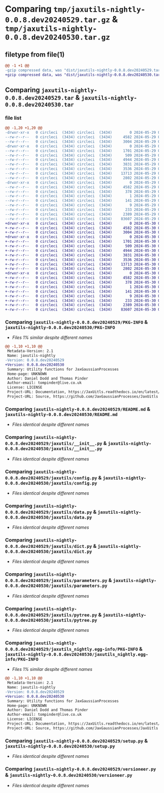 # Comparing `tmp/jaxutils-nightly-0.0.8.dev20240529.tar.gz` & `tmp/jaxutils-nightly-0.0.8.dev20240530.tar.gz`

## filetype from file(1)

```diff
@@ -1 +1 @@
-gzip compressed data, was "dist/jaxutils-nightly-0.0.8.dev20240529.tar", last modified: Wed May 29 00:06:39 2024, max compression
+gzip compressed data, was "dist/jaxutils-nightly-0.0.8.dev20240530.tar", last modified: Thu May 30 00:06:44 2024, max compression
```

## Comparing `jaxutils-nightly-0.0.8.dev20240529.tar` & `jaxutils-nightly-0.0.8.dev20240530.tar`

### file list

```diff
@@ -1,20 +1,20 @@
-drwxr-xr-x   0 circleci  (3434) circleci  (3434)        0 2024-05-29 00:06:39.775336 jaxutils-nightly-0.0.8.dev20240529/
--rw-r--r--   0 circleci  (3434) circleci  (3434)     4582 2024-05-29 00:06:39.775336 jaxutils-nightly-0.0.8.dev20240529/PKG-INFO
--rw-r--r--   0 circleci  (3434) circleci  (3434)     3004 2024-05-29 00:06:31.000000 jaxutils-nightly-0.0.8.dev20240529/README.md
-drwxr-xr-x   0 circleci  (3434) circleci  (3434)        0 2024-05-29 00:06:39.775336 jaxutils-nightly-0.0.8.dev20240529/jaxutils/
--rw-r--r--   0 circleci  (3434) circleci  (3434)     1701 2024-05-29 00:06:31.000000 jaxutils-nightly-0.0.8.dev20240529/jaxutils/__init__.py
--rw-r--r--   0 circleci  (3434) circleci  (3434)      509 2024-05-29 00:06:39.775336 jaxutils-nightly-0.0.8.dev20240529/jaxutils/_version.py
--rw-r--r--   0 circleci  (3434) circleci  (3434)     4944 2024-05-29 00:06:31.000000 jaxutils-nightly-0.0.8.dev20240529/jaxutils/config.py
--rw-r--r--   0 circleci  (3434) circleci  (3434)     3831 2024-05-29 00:06:31.000000 jaxutils-nightly-0.0.8.dev20240529/jaxutils/data.py
--rw-r--r--   0 circleci  (3434) circleci  (3434)     3536 2024-05-29 00:06:31.000000 jaxutils-nightly-0.0.8.dev20240529/jaxutils/dict.py
--rw-r--r--   0 circleci  (3434) circleci  (3434)    13713 2024-05-29 00:06:31.000000 jaxutils-nightly-0.0.8.dev20240529/jaxutils/parameters.py
--rw-r--r--   0 circleci  (3434) circleci  (3434)     2802 2024-05-29 00:06:31.000000 jaxutils-nightly-0.0.8.dev20240529/jaxutils/pytree.py
-drwxr-xr-x   0 circleci  (3434) circleci  (3434)        0 2024-05-29 00:06:39.775336 jaxutils-nightly-0.0.8.dev20240529/jaxutils_nightly.egg-info/
--rw-r--r--   0 circleci  (3434) circleci  (3434)     4582 2024-05-29 00:06:39.000000 jaxutils-nightly-0.0.8.dev20240529/jaxutils_nightly.egg-info/PKG-INFO
--rw-r--r--   0 circleci  (3434) circleci  (3434)      378 2024-05-29 00:06:39.000000 jaxutils-nightly-0.0.8.dev20240529/jaxutils_nightly.egg-info/SOURCES.txt
--rw-r--r--   0 circleci  (3434) circleci  (3434)        1 2024-05-29 00:06:39.000000 jaxutils-nightly-0.0.8.dev20240529/jaxutils_nightly.egg-info/dependency_links.txt
--rw-r--r--   0 circleci  (3434) circleci  (3434)      141 2024-05-29 00:06:39.000000 jaxutils-nightly-0.0.8.dev20240529/jaxutils_nightly.egg-info/requires.txt
--rw-r--r--   0 circleci  (3434) circleci  (3434)        9 2024-05-29 00:06:39.000000 jaxutils-nightly-0.0.8.dev20240529/jaxutils_nightly.egg-info/top_level.txt
--rw-r--r--   0 circleci  (3434) circleci  (3434)      233 2024-05-29 00:06:39.775336 jaxutils-nightly-0.0.8.dev20240529/setup.cfg
--rw-r--r--   0 circleci  (3434) circleci  (3434)     2389 2024-05-29 00:06:31.000000 jaxutils-nightly-0.0.8.dev20240529/setup.py
--rw-r--r--   0 circleci  (3434) circleci  (3434)    83607 2024-05-29 00:06:31.000000 jaxutils-nightly-0.0.8.dev20240529/versioneer.py
+drwxr-xr-x   0 circleci  (3434) circleci  (3434)        0 2024-05-30 00:06:44.020099 jaxutils-nightly-0.0.8.dev20240530/
+-rw-r--r--   0 circleci  (3434) circleci  (3434)     4582 2024-05-30 00:06:44.020099 jaxutils-nightly-0.0.8.dev20240530/PKG-INFO
+-rw-r--r--   0 circleci  (3434) circleci  (3434)     3004 2024-05-30 00:06:37.000000 jaxutils-nightly-0.0.8.dev20240530/README.md
+drwxr-xr-x   0 circleci  (3434) circleci  (3434)        0 2024-05-30 00:06:44.020099 jaxutils-nightly-0.0.8.dev20240530/jaxutils/
+-rw-r--r--   0 circleci  (3434) circleci  (3434)     1701 2024-05-30 00:06:37.000000 jaxutils-nightly-0.0.8.dev20240530/jaxutils/__init__.py
+-rw-r--r--   0 circleci  (3434) circleci  (3434)      509 2024-05-30 00:06:44.020099 jaxutils-nightly-0.0.8.dev20240530/jaxutils/_version.py
+-rw-r--r--   0 circleci  (3434) circleci  (3434)     4944 2024-05-30 00:06:37.000000 jaxutils-nightly-0.0.8.dev20240530/jaxutils/config.py
+-rw-r--r--   0 circleci  (3434) circleci  (3434)     3831 2024-05-30 00:06:37.000000 jaxutils-nightly-0.0.8.dev20240530/jaxutils/data.py
+-rw-r--r--   0 circleci  (3434) circleci  (3434)     3536 2024-05-30 00:06:37.000000 jaxutils-nightly-0.0.8.dev20240530/jaxutils/dict.py
+-rw-r--r--   0 circleci  (3434) circleci  (3434)    13713 2024-05-30 00:06:37.000000 jaxutils-nightly-0.0.8.dev20240530/jaxutils/parameters.py
+-rw-r--r--   0 circleci  (3434) circleci  (3434)     2802 2024-05-30 00:06:37.000000 jaxutils-nightly-0.0.8.dev20240530/jaxutils/pytree.py
+drwxr-xr-x   0 circleci  (3434) circleci  (3434)        0 2024-05-30 00:06:44.020099 jaxutils-nightly-0.0.8.dev20240530/jaxutils_nightly.egg-info/
+-rw-r--r--   0 circleci  (3434) circleci  (3434)     4582 2024-05-30 00:06:43.000000 jaxutils-nightly-0.0.8.dev20240530/jaxutils_nightly.egg-info/PKG-INFO
+-rw-r--r--   0 circleci  (3434) circleci  (3434)      378 2024-05-30 00:06:43.000000 jaxutils-nightly-0.0.8.dev20240530/jaxutils_nightly.egg-info/SOURCES.txt
+-rw-r--r--   0 circleci  (3434) circleci  (3434)        1 2024-05-30 00:06:43.000000 jaxutils-nightly-0.0.8.dev20240530/jaxutils_nightly.egg-info/dependency_links.txt
+-rw-r--r--   0 circleci  (3434) circleci  (3434)      141 2024-05-30 00:06:43.000000 jaxutils-nightly-0.0.8.dev20240530/jaxutils_nightly.egg-info/requires.txt
+-rw-r--r--   0 circleci  (3434) circleci  (3434)        9 2024-05-30 00:06:43.000000 jaxutils-nightly-0.0.8.dev20240530/jaxutils_nightly.egg-info/top_level.txt
+-rw-r--r--   0 circleci  (3434) circleci  (3434)      233 2024-05-30 00:06:44.020099 jaxutils-nightly-0.0.8.dev20240530/setup.cfg
+-rw-r--r--   0 circleci  (3434) circleci  (3434)     2389 2024-05-30 00:06:37.000000 jaxutils-nightly-0.0.8.dev20240530/setup.py
+-rw-r--r--   0 circleci  (3434) circleci  (3434)    83607 2024-05-30 00:06:37.000000 jaxutils-nightly-0.0.8.dev20240530/versioneer.py
```

### Comparing `jaxutils-nightly-0.0.8.dev20240529/PKG-INFO` & `jaxutils-nightly-0.0.8.dev20240530/PKG-INFO`

 * *Files 1% similar despite different names*

```diff
@@ -1,10 +1,10 @@
 Metadata-Version: 2.1
 Name: jaxutils-nightly
-Version: 0.0.8.dev20240529
+Version: 0.0.8.dev20240530
 Summary: Utility functions for JaxGaussianProcesses
 Home-page: UNKNOWN
 Author: Daniel Dodd and Thomas Pinder
 Author-email: tompinder@live.co.uk
 License: LICENSE
 Project-URL: Documentation, https://JaxUitls.readthedocs.io/en/latest/
 Project-URL: Source, https://github.com/JaxGaussianProcesses/JaxUitls
```

### Comparing `jaxutils-nightly-0.0.8.dev20240529/README.md` & `jaxutils-nightly-0.0.8.dev20240530/README.md`

 * *Files identical despite different names*

### Comparing `jaxutils-nightly-0.0.8.dev20240529/jaxutils/__init__.py` & `jaxutils-nightly-0.0.8.dev20240530/jaxutils/__init__.py`

 * *Files identical despite different names*

### Comparing `jaxutils-nightly-0.0.8.dev20240529/jaxutils/config.py` & `jaxutils-nightly-0.0.8.dev20240530/jaxutils/config.py`

 * *Files identical despite different names*

### Comparing `jaxutils-nightly-0.0.8.dev20240529/jaxutils/data.py` & `jaxutils-nightly-0.0.8.dev20240530/jaxutils/data.py`

 * *Files identical despite different names*

### Comparing `jaxutils-nightly-0.0.8.dev20240529/jaxutils/dict.py` & `jaxutils-nightly-0.0.8.dev20240530/jaxutils/dict.py`

 * *Files identical despite different names*

### Comparing `jaxutils-nightly-0.0.8.dev20240529/jaxutils/parameters.py` & `jaxutils-nightly-0.0.8.dev20240530/jaxutils/parameters.py`

 * *Files identical despite different names*

### Comparing `jaxutils-nightly-0.0.8.dev20240529/jaxutils/pytree.py` & `jaxutils-nightly-0.0.8.dev20240530/jaxutils/pytree.py`

 * *Files identical despite different names*

### Comparing `jaxutils-nightly-0.0.8.dev20240529/jaxutils_nightly.egg-info/PKG-INFO` & `jaxutils-nightly-0.0.8.dev20240530/jaxutils_nightly.egg-info/PKG-INFO`

 * *Files 1% similar despite different names*

```diff
@@ -1,10 +1,10 @@
 Metadata-Version: 2.1
 Name: jaxutils-nightly
-Version: 0.0.8.dev20240529
+Version: 0.0.8.dev20240530
 Summary: Utility functions for JaxGaussianProcesses
 Home-page: UNKNOWN
 Author: Daniel Dodd and Thomas Pinder
 Author-email: tompinder@live.co.uk
 License: LICENSE
 Project-URL: Documentation, https://JaxUitls.readthedocs.io/en/latest/
 Project-URL: Source, https://github.com/JaxGaussianProcesses/JaxUitls
```

### Comparing `jaxutils-nightly-0.0.8.dev20240529/setup.py` & `jaxutils-nightly-0.0.8.dev20240530/setup.py`

 * *Files identical despite different names*

### Comparing `jaxutils-nightly-0.0.8.dev20240529/versioneer.py` & `jaxutils-nightly-0.0.8.dev20240530/versioneer.py`

 * *Files identical despite different names*

